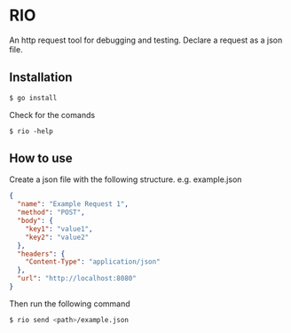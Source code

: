 # RIO
An http request tool for debugging and testing. Declare a request as a json file.

## Installation
```bash
$ go install
```

Check for the comands
```
$ rio -help
```

## How to use
Create a json file with the following structure. e.g. example.json

```json
{
  "name": "Example Request 1",
  "method": "POST",
  "body": {
    "key1": "value1",
    "key2": "value2"
  },
  "headers": {
    "Content-Type": "application/json"
  },
  "url": "http://localhost:8080"
}
```

Then run the following command
```bash
$ rio send <path>/example.json
```
